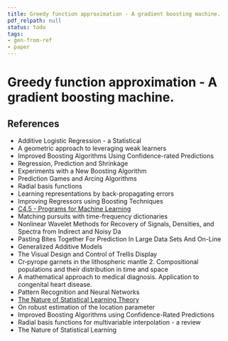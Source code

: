```yaml
---
title: Greedy function approximation - A gradient boosting machine.
pdf_relpath: null
status: todo
tags:
- gen-from-ref
- paper
---
```


# Greedy function approximation - A gradient boosting machine.

## References

- Additive Logistic Regression - a Statistical
- A geometric approach to leveraging weak learners
- Improved Boosting Algorithms Using Confidence-rated Predictions
- Regression, Prediction and Shrinkage
- Experiments with a New Boosting Algorithm
- Prediction Games and Arcing Algorithms
- Radial basis functions
- Learning representations by back-propagating errors
- Improving Regressors using Boosting Techniques
- [C4.5 - Programs for Machine Learning](./c4-5-programs-for-machine-learning.md)
- Matching pursuits with time-frequency dictionaries
- Nonlinear Wavelet Methods for Recovery of Signals, Densities, and Spectra from Indirect and Noisy Da
- Pasting Bites Together For Prediction In Large Data Sets And On-Line
- Generalized Additive Models
- The Visual Design and Control of Trellis Display
- Cr‐pyrope garnets in the lithospheric mantle 2. Compositional populations and their distribution in time and space
- A mathematical approach to medical diagnosis. Application to congenital heart disease.
- Pattern Recognition and Neural Networks
- [The Nature of Statistical Learning Theory](./the-nature-of-statistical-learning-theory.md)
- On robust estimation of the location parameter
- Improved Boosting Algorithms using Confidence-Rated Predictions
- Radial basis functions for multivariable interpolation - a review
- The Nature of Statistical Learning
